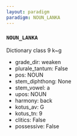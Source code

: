 ```yaml
---
layout: paradigm
paradigm: NOUN_LANKA
---
```

### ` NOUN_LANKA `

Dictionary class 9 k~g
* grade_dir: weaken
* plurale_tantum: False
* pos: NOUN
* stem_diphthong: None
* stem_vowel: a
* upos: NOUN
* harmony: back
* kotus_av: G
* kotus_tn: 9
* clitics: False
* possessive: False
